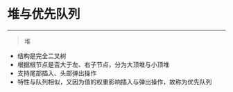 # 堆与优先队列

---
> 堆
  - 结构是完全二叉树
  - 根据根节点是否大于左、右子节点，分为大顶堆与小顶堆
  - 支持尾部插入、头部弹出操作
  - 特性与队列相似，又因为值的权重影响插入与弹出操作，故称为优先队列

